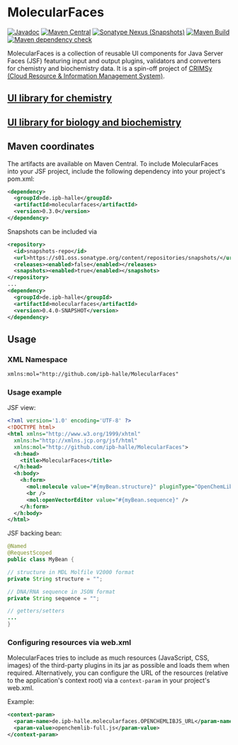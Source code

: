 # MolecularFaces

[![Javadoc](https://javadoc.io/badge2/de.ipb-halle/molecularfaces/javadoc.svg)](https://javadoc.io/doc/de.ipb-halle/molecularfaces)
[![Maven Central](https://img.shields.io/maven-central/v/de.ipb-halle/molecularfaces)](https://mvnrepository.com/artifact/de.ipb-halle/molecularfaces/latest)
[![Sonatype Nexus (Snapshots)](https://img.shields.io/nexus/s/de.ipb-halle/molecularfaces?server=https%3A%2F%2Fs01.oss.sonatype.org)](https://s01.oss.sonatype.org/content/repositories/snapshots/de/ipb-halle/molecularfaces/)
[![Maven Build](https://github.com/ipb-halle/MolecularFaces/actions/workflows/maven-deploy-to-ossrh.yml/badge.svg)](https://github.com/ipb-halle/MolecularFaces/actions/workflows/maven-deploy-to-ossrh.yml)
[![Maven dependency check](https://github.com/ipb-halle/MolecularFaces/actions/workflows/maven-dependency-check.yml/badge.svg)](https://github.com/ipb-halle/MolecularFaces/actions/workflows/maven-dependency-check.yml)

MolecularFaces is a collection of reusable UI components for Java Server Faces (JSF) featuring input and output plugins, validators and converters for chemistry and biochemistry data. It is a spin-off project of [CRIMSy (Cloud Resource & Information Management System)](https://github.com/ipb-halle/CRIMSy).

## [UI library for chemistry](docs/chemistry.md)

## [UI library for biology and biochemistry](docs/bio.md)

## Maven coordinates

The artifacts are available on Maven Central. To include MolecularFaces into your JSF project, include the following dependency into your project's pom.xml:

```xml
<dependency>
  <groupId>de.ipb-halle</groupId>
  <artifactId>molecularfaces</artifactId>
  <version>0.3.0</version>
</dependency>
```

Snapshots can be included via

```xml
<repository>
  <id>snapshots-repo</id>
  <url>https://s01.oss.sonatype.org/content/repositories/snapshots/</url>
  <releases><enabled>false</enabled></releases>
  <snapshots><enabled>true</enabled></snapshots>
</repository>
...
<dependency>
  <groupId>de.ipb-halle</groupId>
  <artifactId>molecularfaces</artifactId>
  <version>0.4.0-SNAPSHOT</version>
</dependency>
```

## Usage

### XML Namespace

```xml
xmlns:mol="http://github.com/ipb-halle/MolecularFaces"
```

### Usage example

JSF view:

```xml
<?xml version='1.0' encoding='UTF-8' ?>
<!DOCTYPE html>
<html xmlns="http://www.w3.org/1999/xhtml"
  xmlns:h="http://xmlns.jcp.org/jsf/html"
  xmlns:mol="http://github.com/ipb-halle/MolecularFaces">
  <h:head>
    <title>MolecularFaces</title>
  </h:head>
  <h:body>
    <h:form>
      <mol:molecule value="#{myBean.structure}" pluginType="OpenChemLibJS" />
      <br />
      <mol:openVectorEditor value="#{myBean.sequence}" />
    </h:form>
  </h:body>
</html>
```

JSF backing bean:

```Java
@Named
@RequestScoped
public class MyBean {

// structure in MDL Molfile V2000 format
private String structure = "";

// DNA/RNA sequence in JSON format
private String sequence = "";

// getters/setters
...
}
```

### Configuring resources via web.xml

MolecularFaces tries to include as much resources (JavaScript, CSS, images) of the third-party plugins in its jar as possible and loads them when required. Alternatively, you can configure the URL of the resources (relative to the application's context root) via a `context-param` in your project's web.xml.

Example:

```xml
<context-param>
  <param-name>de.ipb-halle.molecularfaces.OPENCHEMLIBJS_URL</param-name>
  <param-value>openchemlib-full.js</param-value>
</context-param>
```